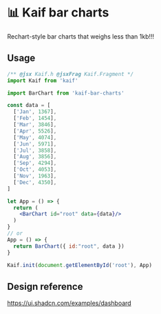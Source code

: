 # 📊 Kaif bar charts

Rechart-style bar charts that weighs less than 1kb!!!

## Usage

```jsx
/** @jsx Kaif.h @jsxFrag Kaif.Fragment */
import Kaif from 'kaif'

import BarChart from 'kaif-bar-charts'

const data = [
  ['Jan', 1367],
  ['Feb', 1454],
  ['Mar', 3846],
  ['Apr', 5526],
  ['May', 4074],
  ['Jun', 5971],
  ['Jul', 3858],
  ['Aug', 3856],
  ['Sep', 4294],
  ['Oct', 4053],
  ['Nov', 1963],
  ['Dec', 4350],
]

let App = () => {
  return (
    <BarChart id="root" data={data}/>
  )
}
// or
App = () => {
  return BarChart({ id:"root", data })
}

Kaif.init(document.getElementById('root'), App)
```

## Design reference
https://ui.shadcn.com/examples/dashboard
